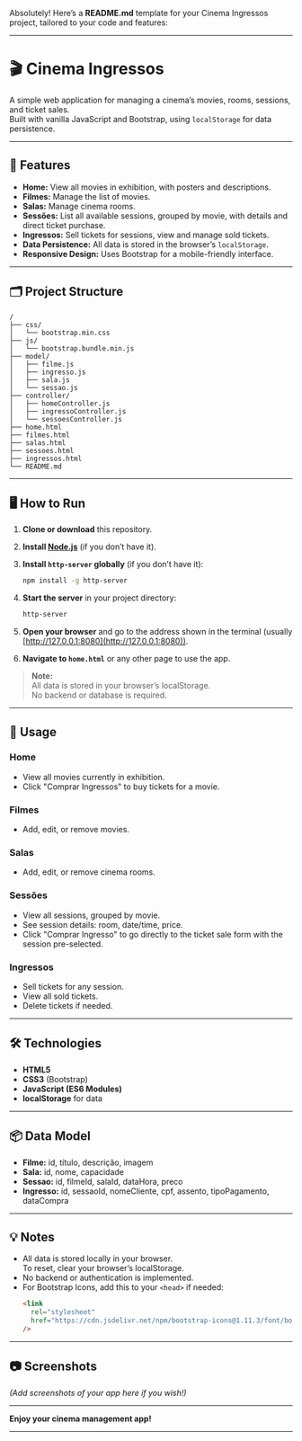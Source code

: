Absolutely! Here’s a **README.md** template for your Cinema Ingressos project, tailored to your code and features:

---

# 🎬 Cinema Ingressos

A simple web application for managing a cinema’s movies, rooms, sessions, and ticket sales.  
Built with vanilla JavaScript and Bootstrap, using `localStorage` for data persistence.

---

## 🚀 Features

- **Home:** View all movies in exhibition, with posters and descriptions.
- **Filmes:** Manage the list of movies.
- **Salas:** Manage cinema rooms.
- **Sessões:** List all available sessions, grouped by movie, with details and direct ticket purchase.
- **Ingressos:** Sell tickets for sessions, view and manage sold tickets.
- **Data Persistence:** All data is stored in the browser’s `localStorage`.
- **Responsive Design:** Uses Bootstrap for a mobile-friendly interface.

---

## 🗂️ Project Structure

```
/
├── css/
│   └── bootstrap.min.css
├── js/
│   └── bootstrap.bundle.min.js
├── model/
│   ├── filme.js
│   ├── ingresso.js
│   ├── sala.js
│   └── sessao.js
├── controller/
│   ├── homeController.js
│   ├── ingressoController.js
│   └── sessoesController.js
├── home.html
├── filmes.html
├── salas.html
├── sessoes.html
├── ingressos.html
└── README.md
```

---

## 🖥️ How to Run

1. **Clone or download** this repository.

2. **Install [Node.js](https://nodejs.org/)** (if you don’t have it).

3. **Install `http-server` globally** (if you don’t have it):

   ```bash
   npm install -g http-server
   ```

4. **Start the server** in your project directory:

   ```bash
   http-server
   ```

5. **Open your browser** and go to the address shown in the terminal (usually [http://127.0.0.1:8080](http://127.0.0.1:8080)).

6. **Navigate to `home.html`** or any other page to use the app.

> **Note:**  
> All data is stored in your browser’s localStorage.  
> No backend or database is required.

---

## 📝 Usage

### **Home**

- View all movies currently in exhibition.
- Click "Comprar Ingressos" to buy tickets for a movie.

### **Filmes**

- Add, edit, or remove movies.

### **Salas**

- Add, edit, or remove cinema rooms.

### **Sessões**

- View all sessions, grouped by movie.
- See session details: room, date/time, price.
- Click "Comprar Ingresso" to go directly to the ticket sale form with the session pre-selected.

### **Ingressos**

- Sell tickets for any session.
- View all sold tickets.
- Delete tickets if needed.

---

## 🛠️ Technologies

- **HTML5**
- **CSS3** (Bootstrap)
- **JavaScript (ES6 Modules)**
- **localStorage** for data

---

## 📦 Data Model

- **Filme:** id, título, descrição, imagem
- **Sala:** id, nome, capacidade
- **Sessao:** id, filmeId, salaId, dataHora, preco
- **Ingresso:** id, sessaoId, nomeCliente, cpf, assento, tipoPagamento, dataCompra

---

## 💡 Notes

- All data is stored locally in your browser.  
  To reset, clear your browser’s localStorage.
- No backend or authentication is implemented.
- For Bootstrap Icons, add this to your `<head>` if needed:
  ```html
  <link
    rel="stylesheet"
    href="https://cdn.jsdelivr.net/npm/bootstrap-icons@1.11.3/font/bootstrap-icons.min.css"
  />
  ```

---

## 📷 Screenshots

_(Add screenshots of your app here if you wish!)_

---

**Enjoy your cinema management app!**

---
